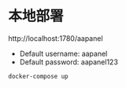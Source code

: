 # 本地部署

http://localhost:1780/aapanel
- Default username: aapanel
- Default password: aapanel123

```shell
docker-compose up
```